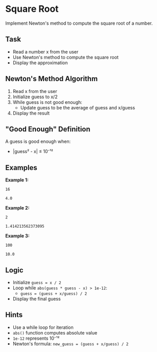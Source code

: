 # Square Root

Implement Newton's method to compute the square root of a number.

## Task
- Read a number x from the user
- Use Newton's method to compute the square root
- Display the approximation

## Newton's Method Algorithm
1. Read x from the user
2. Initialize guess to x/2
3. While guess is not good enough:
   - Update guess to be the average of guess and x/guess
4. Display the result

## "Good Enough" Definition
A guess is good enough when:
- |guess² - x| ≤ 10⁻¹²

## Examples
**Example 1:**
```
16
```
```
4.0
```

**Example 2:**
```
2
```
```
1.414213562373095
```

**Example 3:**
```
100
```
```
10.0
```

## Logic
- Initialize `guess = x / 2`
- Loop while `abs(guess * guess - x) > 1e-12`:
  - `guess = (guess + x/guess) / 2`
- Display the final guess

## Hints
- Use a while loop for iteration
- `abs()` function computes absolute value
- `1e-12` represents 10⁻¹²
- Newton's formula: `new_guess = (guess + x/guess) / 2`
